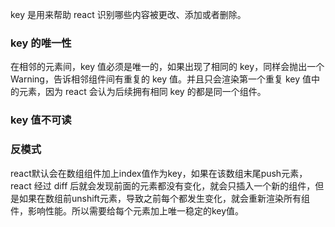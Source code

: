 key 是用来帮助 react 识别哪些内容被更改、添加或者删除。

### key 的唯一性

在相邻的元素间，key 值必须是唯一的，如果出现了相同的 key，同样会抛出一个 Warning，告诉相邻组件间有重复的 key 值。并且只会渲染第一个重复 key 值中的元素，因为 react 会认为后续拥有相同 key 的都是同一个组件。

### key 值不可读

### 反模式
react默认会在数组组件加上index值作为key，如果在该数组末尾push元素，react 经过 diff 后就会发现前面的元素都没有变化，就会只插入一个新的组件，但是如果在数组前unshift元素，导致之前每个都发生变化，就会重新渲染所有组件，影响性能。所以需要给每个元素加上唯一稳定的key值。